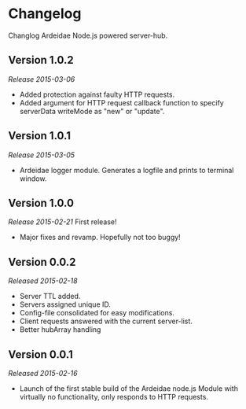 Changelog
=========

Changlog Ardeidae Node.js powered server-hub.


Version 1.0.2
-------------
*Release 2015-03-06*
- Added protection against faulty HTTP requests.
- Added argument for HTTP request callback function to specify serverData writeMode as "new" or "update".


Version 1.0.1
-------------
*Release 2015-03-05*
- Ardeidae logger module. Generates a logfile and prints to terminal window.


Version 1.0.0
-------------
*Release 2015-02-21*
First release!
- Major fixes and revamp. Hopefully not too buggy!



Version 0.0.2
-------------
*Released 2015-02-18*

- Server TTL added.
- Servers assigned unique ID.
- Config-file consolidated for easy modifications.
- Client requests answered with the current server-list.
- Better hubArray handling



Version 0.0.1
-------------
*Released 2015-02-16*

- Launch of the first stable build of the Ardeidae node.js Module with virtually no functionality, only responds to HTTP requests.
